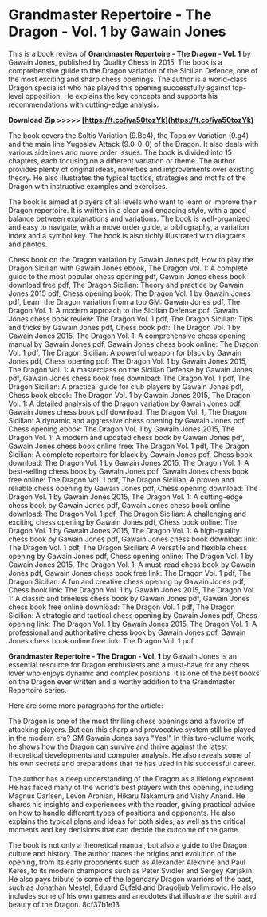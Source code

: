 # Grandmaster Repertoire - The Dragon - Vol. 1 by Gawain Jones
 
This is a book review of **Grandmaster Repertoire - The Dragon - Vol. 1** by Gawain Jones, published by Quality Chess in 2015. The book is a comprehensive guide to the Dragon variation of the Sicilian Defence, one of the most exciting and sharp chess openings. The author is a world-class Dragon specialist who has played this opening successfully against top-level opposition. He explains the key concepts and supports his recommendations with cutting-edge analysis.
 
**Download Zip >>>>> [https://t.co/iya50tozYk](https://t.co/iya50tozYk)**


 
The book covers the Soltis Variation (9.Bc4), the Topalov Variation (9.g4) and the main line Yugoslav Attack (9.0-0-0) of the Dragon. It also deals with various sidelines and move order issues. The book is divided into 15 chapters, each focusing on a different variation or theme. The author provides plenty of original ideas, novelties and improvements over existing theory. He also illustrates the typical tactics, strategies and motifs of the Dragon with instructive examples and exercises.
 
The book is aimed at players of all levels who want to learn or improve their Dragon repertoire. It is written in a clear and engaging style, with a good balance between explanations and variations. The book is well-organized and easy to navigate, with a move order guide, a bibliography, a variation index and a symbol key. The book is also richly illustrated with diagrams and photos.
 
Chess book on the Dragon variation by Gawain Jones pdf,  How to play the Dragon Sicilian with Gawain Jones ebook,  The Dragon Vol. 1: A complete guide to the most popular chess opening pdf,  Gawain Jones chess book download free pdf,  The Dragon Sicilian: Theory and practice by Gawain Jones 2015 pdf,  Chess opening book: The Dragon Vol. 1 by Gawain Jones pdf,  Learn the Dragon variation from a top GM: Gawain Jones pdf,  The Dragon Vol. 1: A modern approach to the Sicilian Defense pdf,  Gawain Jones chess book review: The Dragon Vol. 1 pdf,  The Dragon Sicilian: Tips and tricks by Gawain Jones pdf,  Chess book pdf: The Dragon Vol. 1 by Gawain Jones 2015,  The Dragon Vol. 1: A comprehensive chess opening manual by Gawain Jones pdf,  Gawain Jones chess book online: The Dragon Vol. 1 pdf,  The Dragon Sicilian: A powerful weapon for black by Gawain Jones pdf,  Chess opening pdf: The Dragon Vol. 1 by Gawain Jones 2015,  The Dragon Vol. 1: A masterclass on the Sicilian Defense by Gawain Jones pdf,  Gawain Jones chess book free download: The Dragon Vol. 1 pdf,  The Dragon Sicilian: A practical guide for club players by Gawain Jones pdf,  Chess book ebook: The Dragon Vol. 1 by Gawain Jones 2015,  The Dragon Vol. 1: A detailed analysis of the Dragon variation by Gawain Jones pdf,  Gawain Jones chess book pdf download: The Dragon Vol. 1,  The Dragon Sicilian: A dynamic and aggressive chess opening by Gawain Jones pdf,  Chess opening ebook: The Dragon Vol. 1 by Gawain Jones 2015,  The Dragon Vol. 1: A modern and updated chess book by Gawain Jones pdf,  Gawain Jones chess book online free: The Dragon Vol. 1 pdf,  The Dragon Sicilian: A complete repertoire for black by Gawain Jones pdf,  Chess book download: The Dragon Vol. 1 by Gawain Jones 2015,  The Dragon Vol. 1: A best-selling chess book by Gawain Jones pdf,  Gawain Jones chess book free online: The Dragon Vol. 1 pdf,  The Dragon Sicilian: A proven and reliable chess opening by Gawain Jones pdf,  Chess opening download: The Dragon Vol. 1 by Gawain Jones 2015,  The Dragon Vol. 1: A cutting-edge chess book by Gawain Jones pdf,  Gawain Jones chess book online download: The Dragon Vol. 1 pdf,  The Dragon Sicilian: A challenging and exciting chess opening by Gawain Jones pdf,  Chess book online: The Dragon Vol. 1 by Gawain Jones 2015,  The Dragon Vol. 1: A high-quality chess book by Gawain Jones pdf,  Gawain Jones chess book download link: The Dragon Vol. 1 pdf,  The Dragon Sicilian: A versatile and flexible chess opening by Gawain Jones pdf,  Chess opening online: The Dragon Vol. 1 by Gawain Jones 2015,  The Dragon Vol. 1: A must-read chess book by Gawain Jones pdf,  Gawain Jones chess book free link: The Dragon Vol. 1 pdf,  The Dragon Sicilian: A fun and creative chess opening by Gawain Jones pdf,  Chess book link: The Dragon Vol. 1 by Gawain Jones 2015,  The Dragon Vol. 1: A classic and timeless chess book by Gawain Jones pdf,  Gawain Jones chess book free online download: The Dragon Vol. 1 pdf,  The Dragon Sicilian: A strategic and tactical chess opening by Gawain Jones pdf,  Chess opening link: The Dragon Vol. 1 by Gawain Jones 2015,  The Dragon Vol. 1: A professional and authoritative chess book by Gawain Jones pdf,  Gawain Jones chess book online free link: The Dragon Vol. 1 pdf
 
**Grandmaster Repertoire - The Dragon - Vol. 1** by Gawain Jones is an essential resource for Dragon enthusiasts and a must-have for any chess lover who enjoys dynamic and complex positions. It is one of the best books on the Dragon ever written and a worthy addition to the Grandmaster Repertoire series.

Here are some more paragraphs for the article:
 
The Dragon is one of the most thrilling chess openings and a favorite of attacking players. But can this sharp and provocative system still be played in the modern era? GM Gawain Jones says "Yes!" In this two-volume work, he shows how the Dragon can survive and thrive against the latest theoretical developments and computer analysis. He also reveals some of his own secrets and preparations that he has used in his successful career.
 
The author has a deep understanding of the Dragon as a lifelong exponent. He has faced many of the world's best players with this opening, including Magnus Carlsen, Levon Aronian, Hikaru Nakamura and Vishy Anand. He shares his insights and experiences with the reader, giving practical advice on how to handle different types of positions and opponents. He also explains the typical plans and ideas for both sides, as well as the critical moments and key decisions that can decide the outcome of the game.
 
The book is not only a theoretical manual, but also a guide to the Dragon culture and history. The author traces the origins and evolution of the opening, from its early proponents such as Alexander Alekhine and Paul Keres, to its modern champions such as Peter Svidler and Sergey Karjakin. He also pays tribute to some of the legendary Dragon warriors of the past, such as Jonathan Mestel, Eduard Gufeld and Dragoljub Velimirovic. He also includes some of his own games and anecdotes that illustrate the spirit and beauty of the Dragon.
 8cf37b1e13
 
